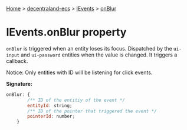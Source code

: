 [Home](./index) &gt; [decentraland-ecs](./decentraland-ecs.md) &gt; [IEvents](./decentraland-ecs.ievents.md) &gt; [onBlur](./decentraland-ecs.ievents.onblur.md)

# IEvents.onBlur property

`onBlur` is triggered when an entity loses its focus. Dispatched by the `ui-input` and `ui-password` entities when the value is changed. It triggers a callback.

Notice: Only entities with ID will be listening for click events.

**Signature:**
```javascript
onBlur: {
        /** ID of the entitiy of the event */
        entityId: string;
        /** ID of the pointer that triggered the event */
        pointerId: number;
    }
```
